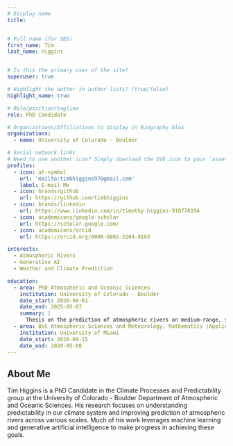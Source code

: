 ```yaml
---
# Display name
title: 


# Full name (for SEO)
first_name: Tim
last_name: Higgins


# Is this the primary user of the site?
superuser: true

# Highlight the author in author lists? (true/false)
highlight_name: true

# Role/position/tagline
role: PhD Candidate

# Organizations/Affiliations to display in Biography blox
organizations:
  - name: University of Colorado - Boulder

# Social network links
# Need to use another icon? Simply download the SVG icon to your `assets/media/icons/` folder.
profiles:
  - icon: at-symbol
    url: 'mailto:timbhiggins97@gmail.com'
    label: E-mail Me
  - icon: brands/github
    url: https://github.com/timbhiggins
  - icon: brands/linkedin
    url: https://www.linkedin.com/in/timothy-higgins-918778194
  - icon: academicons/google-scholar
    url: https://scholar.google.com/
  - icon: academicons/orcid
    url: https://orcid.org/0000-0002-2204-9193

interests:
  - Atmospheric Rivers
  - Generative AI
  - Weather and Climate Prediction

education:
  - area: PhD Atmospheric and Oceanic Sciences
    institution: University of Colorado - Boulder
    date_start: 2020-08-01
    date_end: 2025-05-07
    summary: |
      Thesis on the prediction of atmospheric rivers on medium-range, subseasonal to seasonal, and climate scales. Supervised by [Prof Aneesh Subramanian](https://sites.google.com/site/aneeshcs/).
  - area: BsC Atmospheric Sciences and Meteorology, Mathematics (Applied)
    institution: University of Miami
    date_start: 2016-08-15
    date_end: 2020-05-08
---
```


## About Me

Tim Higgins is a PhD Candidate in the Climate Processes and Predictability group at the University of Colorado - Boulder Department of Atmospheric and Oceanic Sciences. His research focuses on understanding predictability in our climate system and improving prediction of atmospheric rivers across various scales. Much of his work leverages machine learning and generative artificial intelligence to make progress in achieving these goals.
